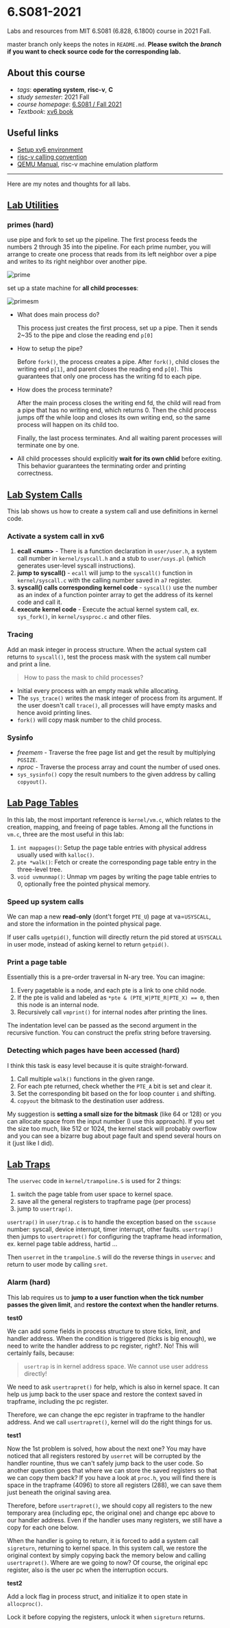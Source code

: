 # 6.S081-2021
Labs and resources from MIT 6.S081 (6.828, 6.1800) course in 2021 Fall. 

master branch only keeps the notes in `README.md`. **Please switch the *branch* if you want to check source code for the corresponding lab.**

## About this course
- *tags*: **operating system**, **risc-v**, **C**
- *study semester*: 2021 Fall
- *course homepage*: [6.S081 / Fall 2021](https://pdos.csail.mit.edu/6.828/2021/schedule.html)
- *Textbook*: [xv6 book](https://pdos.csail.mit.edu/6.828/2021/xv6/book-riscv-rev2.pdf)

## Useful links
- [Setup xv6 environment](https://pdos.csail.mit.edu/6.828/2021/tools.html)
- [risc-v calling convention](https://pdos.csail.mit.edu/6.828/2021/readings/riscv-calling.pdf)
- [QEMU Manual](https://wiki.qemu.org/Documentation), risc-v machine emulation platform

---
Here are my notes and thoughts for all labs.

## [Lab Utilities](https://pdos.csail.mit.edu/6.828/2021/labs/util.html)

### primes (hard)
use pipe and fork to set up the pipeline. The first process feeds the numbers 2 through 35 into the pipeline. For each prime number, you will arrange to create one process that reads from its left neighbor over a pipe and writes to its right neighbor over another pipe. 

![prime](./assets/prime.png)

set up a state machine for **all child processes**:

![primesm](./assets/prime_sm.png)

- What does main process do?

  This process just creates the first process, set up a pipe. Then it sends 2~35 to the pipe and close the reading end `p[0]`
  
- How to setup the pipe?

  Before `fork()`, the process creates a pipe. After `fork()`, child closes the writing end `p[1]`, and parent closes the reading end `p[0]`.
  This guarantees that only one process has the writing fd to each pipe.

- How does the process terminate?

  After the main process closes the writing end fd, the child will read from a pipe that has no writing end, which returns 0.
  Then the child process jumps off the while loop and closes its own writing end, so the same process will happen on its child too.

  Finally, the last process terminates. And all waiting parent processes will terminate one by one.

- All child processes should explicitly **wait for its own chlid** before exiting. This behavior guarantees the terminating order and printing correctness.

## [Lab System Calls](https://pdos.csail.mit.edu/6.828/2021/labs/syscall.html)
This lab shows us how to create a system call and use definitions in kernel code.

### Activate a system call in xv6

1. **ecall \<num\>** - There is a function declaration in `user/user.h`, a system call number in `kernel/syscall.h` and a stub to `user/usys.pl` (which generates user-level syscall instructions).
2. **jump to syscall()** - `ecall` will jump to the `syscall()` function in `kernel/syscall.c` with the calling number saved in `a7` register.
3. **syscall() calls corresponding kernel code** - `syscall()` use the number as an index of a function pointer array to get the address of its kernel code and call it.
4. **execute kernel code** - Execute the actual kernel system call, ex. `sys_fork()`, in `kernel/sysproc.c` and other files.

### Tracing
Add an mask integer in process structure. When the actual system call returns to `syscall()`, test the process mask with the system call number and print a line.

> How to pass the mask to child processes?
- Initial every process with an empty mask while allocating.
- The `sys_trace()` writes the mask integer of process from its argument. If the user doesn't call `trace()`, all processes will have empty masks and hence avoid printing lines.
- `fork()` will copy mask number to the child process.

### Sysinfo
- *freemem* - Traverse the free page list and get the result by multiplying `PGSIZE`.
- *nproc* - Traverse the process array and count the number of used ones.
- `sys_sysinfo()` copy the result numbers to the given address by calling `copyout()`.

## [Lab Page Tables](https://pdos.csail.mit.edu/6.828/2021/labs/pgtbl.html)
In this lab, the most important reference is `kernel/vm.c`, which relates to the creation, mapping, and freeing of page tables.
Among all the functions in `vm.c`, three are the most useful in this lab:
1. `int mappages()`: Setup the page table entries with physical address usually used with `kalloc()`.
2. `pte *walk()`: Fetch or create the corresponding page table entry in the three-level tree.
3. `void uvmunmap()`: Unmap vm pages by writing the page table entries to 0, optionally free the pointed physical memory.

### Speed up system calls
We can map a new **read-only** (dont't forget `PTE_U`) page at va=`USYSCALL`, and store the information in the pointed physical page.

If user calls `ugetpid()`, function will directly return the pid stored at `USYSCALL` in user mode, instead of asking kernel to return `getpid()`.

### Print a page table
Essentially this is a pre-order traversal in N-ary tree. You can imagine:
1. Every pagetable is a node, and each pte is a link to one child node.
2. If the pte is valid and labeled as `*pte & (PTE_W|PTE_R|PTE_X) == 0`, then this node is an internal node.
3. Recursively call `vmprint()` for internal nodes after printing the lines.

The indentation level can be passed as the second argument in the recursive function. You can construct the prefix string before traversing.

### Detecting which pages have been accessed (hard)
I think this task is easy level because it is quite straight-forward.

1. Call multiple `walk()` functions in the given range.
2. For each pte returned, check whether the `PTE_A` bit is set and clear it.
3. Set the corresponding bit based on the for loop counter `i` and shifting.
4. `copyout` the bitmask to the destination user address.

My suggestion is **setting a small size for the bitmask** (like 64 or 128) or you can allocate space from the input number (I use this approach).
If you set the size too much, like 512 or 1024, the kernel stack will probably overflow and you can see a bizarre bug about page fault and spend several hours on it (just like I did).

## [Lab Traps](https://pdos.csail.mit.edu/6.828/2021/labs/traps.html)
The `uservec` code in `kernel/trampoline.S` is used for 2 things:
1. switch the page table from user space to kernel space.
2. save all the general registers to trapframe page (per process)
3. jump to `usertrap()`.

`usertrap()` in `user/trap.c` is to handle the exception based on the `sscause` number: syscall, device interrupt, timer interrupt, other faults.
`usertrap()` then jumps to `usertrapret()` for configuring the trapframe head information, ex. kernel page table address, hartid ...

Then `userret` in the `trampoline.S` will do the reverse things in `uservec` and return to user mode by calling `sret`.

### Alarm (hard)
This lab requires us to **jump to a user function when the tick number passes the given limit**, and **restore the context when the handler returns**. 

**test0**

We can add some fields in process structure to store ticks, limit, and handler address.
When the condition is triggered (ticks is big enough), we need to write the handler address to pc register, right?. No! This will certainly fails, because:

> `usertrap` is in kernel address space. We cannot use user address directly!

We need to ask `usertrapret()` for help, which is also in kernel space.
It can help us jump back to the user space and restore the context saved in trapframe, including the pc register.

Therefore, we can change the epc register in trapframe to the handler address. And we call `usertrapret()`, kernel will do the right things for us.

**test1**

Now the 1st problem is solved, how about the next one? You may have noticed that all registers restored by `userret` will be corrupted by the handler rountine,
thus we can't safely jump back to the user code. So another question goes that where we can store the saved registers so that we can copy them back? 
If you have a look at `proc.h`, you will find there is space in the trapframe (4096) to store all registers (288), we can save them just beneath the original saving area.

Therefore, before `usertrapret()`, we should copy all registers to the new temporary area (including epc, the original one) and change epc above to our handler address.
Even if the handler uses many registers, we still have a copy for each one below. 

When the handler is going to return, it is forced to add a system call `sigreturn`, returning to kernel space. In this system call, we restore the original context
by simply copying back the memory below and calling `usertrapret()`. Where are we going to now? Of course, the original epc register, also is the user pc when the interruption occurs.

**test2**

Add a lock flag in process struct, and initialize it to open state in `allocproc()`.

Lock it before copying the registers, unlock it when `sigreturn` returns.
